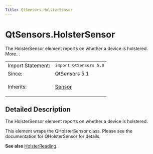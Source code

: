 ```yaml
---
Title: QtSensors.HolsterSensor
---
```


# QtSensors.HolsterSensor

<span class="subtitle"></span>
<!-- $$$HolsterSensor-brief -->
<p>The HolsterSensor element reports on whether a device is holstered. More...</p>
<!-- @@@HolsterSensor -->
<table class="alignedsummary">
<tr><td class="memItemLeft rightAlign topAlign"> Import Statement:</td><td class="memItemRight bottomAlign"> </b><tt>import QtSensors 5.0</tt></td></tr><tr><td class="memItemLeft rightAlign topAlign"> Since:</td><td class="memItemRight bottomAlign">  QtSensors 5.1</td></tr><tr><td class="memItemLeft rightAlign topAlign"> Inherits:</td><td class="memItemRight bottomAlign"> <p><a href="QtSensors.Sensor.md">Sensor</a></p>
</td></tr></table><ul>
</ul>
<!-- $$$HolsterSensor-description -->
<h2>Detailed Description</h2>
<p>The HolsterSensor element reports on whether a device is holstered.</p>
<p>This element wraps the QHolsterSensor class. Please see the documentation for QHolsterSensor for details.</p>
<p><b>See also </b><a href="QtSensors.HolsterReading.md">HolsterReading</a>.</p>
<!-- @@@HolsterSensor -->
